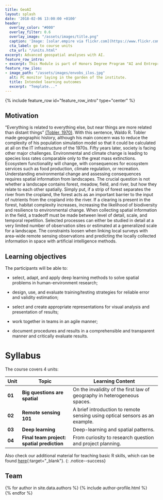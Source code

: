 ```yaml
---
title: GeoAI
layout: splash
date: '2018-02-06 13:00:00 +0100'
header:
  overlay_color: "#000"
  overlay_filter: 0.6
  overlay_image: "/assets/images/title.png"
  caption: 'Image: [solar.empire via flickr.com](https://www.flickr.com/photos/solar-empire/23815961328/) [CC BY-NC 2.0 DEED](https://creativecommons.org/licenses/by-nc/2.0/)'
  cta_label: go to course units
  cta_url: "/units.html"
excerpt: Advanced geospatial analyses with AI.
feature_row_intro:
- excerpt: This Module is part of Honors Degree Program "AI and Entrepreneurship" - a contribution of [Environmental Informatics Lab of Philipps-University of Marburg](https://www.uni-marburg.de/de/fb19/disciplines/physisch/umweltinformatik) to [hessian.AI - The Hessian Center for Artificial Intelligence](https://hessian.ai/), co-funded by the German Federal Ministry of Education and Research.
feature_row_ilos:
- image_path: "/assets/images/envobs_ilos.jpg"
  alt: PC monitor laying in the garden of the institute.
  title: Intended learning outcomes
  excerpt: "Template..."
---
```


{% include feature_row id="feature_row_intro" type="center" %}

## Motivation
“Everything is related to everything else, but near things are more related than distant things” [(Tobler, 1970)](https://www.tandfonline.com/doi/abs/10.2307/143141). With this sentence, Waldo R. Tobler made geographic history, although his main concern was to reduce the complexity of his population simulation model so that it could be calculated at all on the IT infrastructure of the 1970s.
Fifty years later, society is facing other major challenges. Environmental and climate change is leading to species loss rates comparable only to the great mass extinctions. Ecosystem functionality will change, with consequences for ecosystem services such as food production, climate regulation, or recreation.
Understanding environmental change and assessing consequences requires spatial information from landscapes. The crucial question is not whether a landscape contains forest, meadow, field, and river, but how they relate to each other spatially. Simply put, if a strip of forest separates the river from the cropland, the forest acts as an important barrier to the input of nutrients from the cropland into the river. If a clearing is present in the forest, habitat complexity increases, increasing the likelihood of biodiversity and resilience to environmental change. 
When collecting spatial information in the field, a tradeoff must be made between level of detail, scale, and temporal repetition. Selected processes can either be studied in detail at a very limited number of observation sites or estimated at a generalized scale for a landscape. The constraints loosen when linking local surveys with area-wide remote sensing observations and predicting the locally collected information in space with artificial intelligence methods.


## Learning objectives
The participants will be able to:

* select, adapt, and apply deep learning methods to solve spatial problems in human-environment research;

* design, use, and evaluate training/testing strategies for reliable error and validity estimation;

* select and create appropriate representations for visual analysis and presentation of results;

* work together in teams in an agile manner;

* document procedures and results in a comprehensible and transparent manner and critically evaluate results.




# Syllabus
The course covers 4 units:

| Unit | Topic | Learning Content |
|-------------|-------|-------------|
|**01**| **Big questions are spatial** |On the invalidity of the first law of geography in heterogeneous spaces.|
|**02**| **Remote sensing 101** |A brief introduction to remote sensing using optical sensors as an example.|
|**03**| **Deep learning** |Deep-learning and spatial patterns.|
|**04**| **Final team project: spatial prediction** |From curiosity to research question and project planning.|



Also check our additional material for teaching basic R skills, 
which can be found [here](https://geomoer.github.io/moer-base-r/){:target="_blank"}.
{: .notice--success}




## Team

{% for author in site.data.authors %}
  {% include author-profile.html %}
 <br />
{% endfor %}
